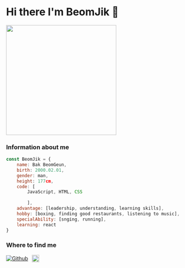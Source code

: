 # Hi there I'm BeomJik 👋

<img src="https://user-images.githubusercontent.com/100337712/176165041-7c5081c6-722d-4d5e-9e58-3ba5381ad3af.jpg" width="300" />

### Information about me

```Javascript
const BeomJik = {
    name: Bak BeomGeun,
    birth: 2000.02.01,
    gender: man,
    height: 177cm,
    code: [
        JavaScript, HTML, CSS
        
        ],
    advantage: [leadership, understanding, learning skills],
    hobby: [boxing, finding good restaurants, listening to music],
    specialAbility: [snging, running],
    learning: react
}
```


### Where to find me
<p style="display:flex; align-items: center; gap:10px;">
<a href="https://github.com/beomjik" target="_blank"><img alt="Github" src="https://img.shields.io/badge/GitHub-%2312100E.svg?&style=for-the-badge&logo=Github&logoColor=white" /></a> 
<a href="https://www.instagram.com/beomjik_0201/" targer="_blank"><img src="https://upload.wikimedia.org/wikipedia/commons/thumb/e/e7/Instagram_logo_2016.svg/1024px-Instagram_logo_2016.svg.png" width="20"/></a>
</p>
